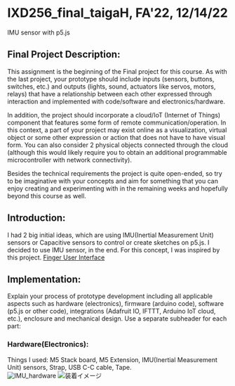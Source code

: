 # IXD256_final_taigaH, FA'22, 12/14/22
IMU sensor with p5.js

## Final Project Description: 
This assignment is the beginning of the Final project for this course. As with the last project, your prototype should include inputs (sensors, buttons, switches, etc.) and outputs (lights, sound, actuators like servos, motors, relays) that have a relationship between each other expressed through interaction and implemented with code/software and electronics/hardware.

In addition, the project should incorporate a cloud/IoT (Internet of Things) component that features some form of remote communication/operation.  In this context, a part of your project may exist online as a visualization, virtual object or some other expression or action that does not have to have visual form.  You can also consider 2 physical objects connected through the cloud (although this would likely require you to obtain an additional programmable microcontroller with network connectivity).

Besides the technical requirements the project is quite open-ended, so try to be imaginative with your concepts and aim for something that you can enjoy creating and experimenting with in the remaining weeks and hopefully beyond this course as well.

## Introduction:
I had 2 big initial ideas, which are using IMU(Inertial Measurement Unit) sensors or Capacitive sensors to control or create sketches on p5.js. I decided to use IMU sensor, in the end. For this concept, I was inspired by this project. [Finger User Interface](https://experiments.withgoogle.com/finger-user-interface)

## Implementation:
Explain your process of prototype development including all applicable aspects such as hardware (electronics), firmware (arduino code), software (p5.js or other code), integrations (Adafruit IO, IFTTT, Arduino IoT cloud, etc.), enclosure and mechanical design. Use a separate subheader for each part:
### Hardware(Electronics):
Things I used: M5 Stack board, M5 Extension, IMU(Inertial Measurement Unit) sensors, Strap, USB C-C cable, Tape.  
![IMU_hardware](https://user-images.githubusercontent.com/118408939/207998460-e69c7d56-b344-42b0-88ba-bc0b7a962c9d.jpg)
![装着イメージ](https://user-images.githubusercontent.com/118408939/207998802-88e010ef-d50f-4f1b-b14f-6222d2ac0eec.jpg)

